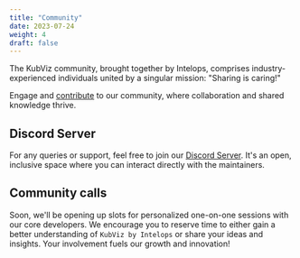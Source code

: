 ```yaml
---
title: "Community"
date: 2023-07-24
weight: 4
draft: false
---
```



The KubViz community, brought together by Intelops, comprises industry-experienced individuals united by a singular mission: "Sharing is caring!"

Engage and [contribute](../6-contribution) to our community, where collaboration and shared knowledge thrive.

## Discord Server

For any queries or support, feel free to join our [Discord Server](https://intelops.ai/). It's an open, inclusive space where you can interact directly with the maintainers.

## Community calls

Soon, we'll be opening up slots for personalized one-on-one sessions with our core developers. We encourage you to reserve time to either gain a better understanding of `KubViz by Intelops` or share your ideas and insights. Your involvement fuels our growth and innovation!
